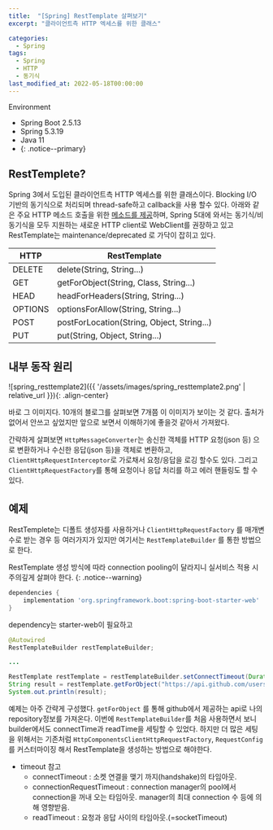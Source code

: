 ```yaml
---
title:  "[Spring] RestTemplate 살펴보기"
excerpt: "클라이언트측 HTTP 엑세스를 위한 클래스"

categories:
  - Spring
tags:
  - Spring
  - HTTP
  - 동기식
last_modified_at: 2022-05-18T00:00:00
---
```


Environment
- Spring Boot 2.5.13
- Spring 5.3.19
- Java 11
- {: .notice--primary}

## RestTemplete?

Spring 3에서 도입된 클라이언트측 HTTP 엑세스를 위한 클래스이다. Blocking I/O 기반의 동기식으로 처리되며 thread-safe하고 callback을 사용 할수 있다. 
아래와 같은 주요 HTTP 메소드 호출을 위한 [메소드를 제공](https://spring.io/blog/2009/03/27/rest-in-spring-3-resttemplate)하며, Spring 5대에 와서는 동기식/비동기식을 모두 지원하는 새로운 HTTP client로 WebClient를 권장하고 있고 RestTemplate는 maintenance/deprecated 로 가닥이 잡히고 있다.

<!-- ![spring_resttemplate1]({{ '/assets/images/spring_resttemplate1.png' | relative_url }}){: .align-center} -->

| HTTP | RestTemplate |
| --- | --- |
| DELETE | delete(String, String...) |
| GET | getForObject(String, Class, String...) |
| HEAD | headForHeaders(String, String...) |
| OPTIONS | optionsForAllow(String, String...) |
| POST | postForLocation(String, Object, String...) |
| PUT | put(String, Object, String...) |

## 내부 동작 원리

![spring_resttemplate2]({{ '/assets/images/spring_resttemplate2.png' | relative_url }}){: .align-center}

바로 그 이미지다. 10개의 블로그를 살펴보면 7개쯤 이 이미지가 보이는 것 같다. 출처가 없어서 안쓰고 싶었지만 앞으로 보면서 이해하기에 좋을것 같아서 가져왔다.

간략하게 살펴보면 `HttpMessageConverter`는 송신한 객체를 HTTP 요청(json 등) 으로 변환하거나 수신한 응답(json 등)을 객체로 변환하고, `ClientHttpRequestInterceptor`로 가로채서 요청/응답을 로깅  할수도 있다. 그리고 `ClientHttpRequestFactory`를 통해 요청이나 응답 처리를 하고 에러 핸들링도 할 수 있다.

## 예제

RestTemplete는 디폴트 생성자를 사용하거나 `ClientHttpRequestFactory` 를 매개변수로 받는 경우 등 여러가지가 있지만 여기서는 `RestTemplateBuilder` 를 통한 방법으로 한다.

RestTemplate 생성 방식에 따라 connection pooling이 달라지니 실서비스 적용 시 주의깊게 살펴야 한다.
{: .notice--warning}

```groovy
dependencies {
	implementation 'org.springframework.boot:spring-boot-starter-web'
}
```

dependency는 starter-web이 필요하고

```java
@Autowired
RestTemplateBuilder restTemplateBuilder;

...

RestTemplate restTemplate = restTemplateBuilder.setConnectTimeout(Duration.ofSeconds(5)).setReadTimeout(Duration.ofSeconds(5)).build();
String result = restTemplate.getForObject("https://api.github.com/users/clowoodive/repos", String.class);
System.out.println(result);
```

예제는 아주 간략게 구성했다. `getForObject` 를 통해 github에서 제공하는 api로 나의 repository정보를 가져온다. 
이번에 `RestTemplateBuilder`를 처음 사용하면서 보니 builder에서도 connectTime과 readTime을 세팅할 수 있었다. 하지만 더 많은 세팅을 위해서는 기존처럼 `HttpComponentsClientHttpRequestFactory`, `RequestConfig` 를 커스터마이징 해서 RestTemplate을 생성하는 방법으로 해야한다.

- timeout 참고
    - connectTimeout : 소켓 연결을 맺기 까지(handshake)의 타임아웃.
    - connectionRequestTimeout : connection manager의 pool에서 connection을 꺼내 오는 타임아웃. manager의 최대 connection 수 등에 의해 영향받음.
    - readTimeout : 요청과 응답 사이의 타임아웃.(=socketTimeout)

<!--

[https://spring.io/blog/2009/03/27/rest-in-spring-3-resttemplate](https://spring.io/blog/2009/03/27/rest-in-spring-3-resttemplate)

[https://docs.spring.io/spring-boot/docs/2.0.x/reference/html/boot-features-resttemplate.html](https://docs.spring.io/spring-boot/docs/2.0.x/reference/html/boot-features-resttemplate.html)

[https://docs.spring.io/spring-framework/docs/3.0.0.M3/reference/html/ch18s03.html](https://docs.spring.io/spring-framework/docs/3.0.0.M3/reference/html/ch18s03.html)

[https://docs.spring.io/spring-boot/docs/current/reference/htmlsingle/#io.rest-client](https://docs.spring.io/spring-boot/docs/current/reference/htmlsingle/#io.rest-client)

[https://gunju-ko.github.io/spring/2018/08/24/RestTemplate.html](https://gunju-ko.github.io/spring/2018/08/24/RestTemplate.html)

[https://velog.io/@blxckdog7702/Connection-timeout-vs-Connection-request-timeout-vs-Socket-timeout](https://velog.io/@blxckdog7702/Connection-timeout-vs-Connection-request-timeout-vs-Socket-timeout)

-->